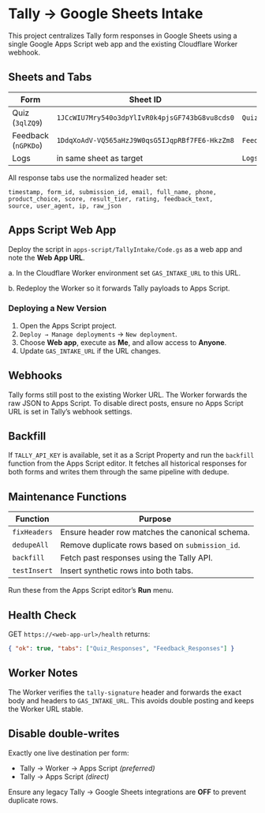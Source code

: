 # Tally → Google Sheets Intake

This project centralizes Tally form responses in Google Sheets using a single Google Apps Script web app and the existing Cloudflare Worker webhook.

## Sheets and Tabs

| Form | Sheet ID | Tab |
| --- | --- | --- |
| Quiz (`3qlZQ9`) | `1JCcWIU7Mry540o3dpYlIvR0k4pjsGF743bG8vu8cds0` | `Quiz_Responses` |
| Feedback (`nGPKDo`) | `1DdqXoAdV-VQ565aHzJ9W0qsG5IJqpRBf7FE6-HkzZm8` | `Feedback_Responses` |
| Logs | in same sheet as target | `Logs` |

All response tabs use the normalized header set:
```
timestamp, form_id, submission_id, email, full_name, phone,
product_choice, score, result_tier, rating, feedback_text,
source, user_agent, ip, raw_json
```

## Apps Script Web App

Deploy the script in `apps-script/TallyIntake/Code.gs` as a web app and note the **Web App URL**.

a. In the Cloudflare Worker environment set `GAS_INTAKE_URL` to this URL.

b. Redeploy the Worker so it forwards Tally payloads to Apps Script.

### Deploying a New Version
1. Open the Apps Script project.
2. `Deploy → Manage deployments` → `New deployment`.
3. Choose **Web app**, execute as **Me**, and allow access to **Anyone**.
4. Update `GAS_INTAKE_URL` if the URL changes.

## Webhooks

Tally forms still post to the existing Worker URL. The Worker forwards the raw JSON to Apps Script. To disable direct posts, ensure no Apps Script URL is set in Tally’s webhook settings.

## Backfill

If `TALLY_API_KEY` is available, set it as a Script Property and run the `backfill` function from the Apps Script editor. It fetches all historical responses for both forms and writes them through the same pipeline with dedupe.

## Maintenance Functions

| Function | Purpose |
| --- | --- |
| `fixHeaders` | Ensure header row matches the canonical schema. |
| `dedupeAll` | Remove duplicate rows based on `submission_id`. |
| `backfill` | Fetch past responses using the Tally API. |
| `testInsert` | Insert synthetic rows into both tabs. |

Run these from the Apps Script editor’s **Run** menu.

## Health Check

GET `https://<web-app-url>/health` returns:
```json
{ "ok": true, "tabs": ["Quiz_Responses", "Feedback_Responses"] }
```

## Worker Notes

The Worker verifies the `tally-signature` header and forwards the exact body and headers to `GAS_INTAKE_URL`. This avoids double posting and keeps the Worker URL stable.

## Disable double-writes

Exactly one live destination per form:

- Tally → Worker → Apps Script *(preferred)*
- Tally → Apps Script *(direct)*

Ensure any legacy Tally → Google Sheets integrations are **OFF** to prevent duplicate rows.
